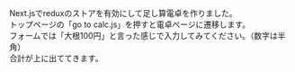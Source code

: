 Next.jsでreduxのストアを有効にして足し算電卓を作りました。
<br>
トップページの「go to calc.js」を押すと電卓ページに遷移します。
<br>
フォームでは「大根100円」と言った感じで入力してみてください。（数字は半角）
<br>
合計が上に出ててきます。
